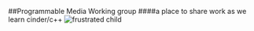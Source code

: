 ##Programmable Media Working group
####a place to share work as we learn cinder/c++
![frustrated child](http://www.yokibu.com/communityspeak/wp-content/uploads/2013/10/child-frustration.jpg)